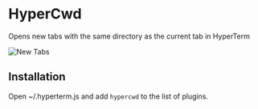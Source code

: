 # HyperCwd

Opens new tabs with the same directory as the current tab in HyperTerm

![New Tabs](https://raw.githubusercontent.com/hharnisc/hypercwd/master/newTabs.gif)

## Installation

Open ~/.hyperterm.js and add `hypercwd` to the list of plugins.
